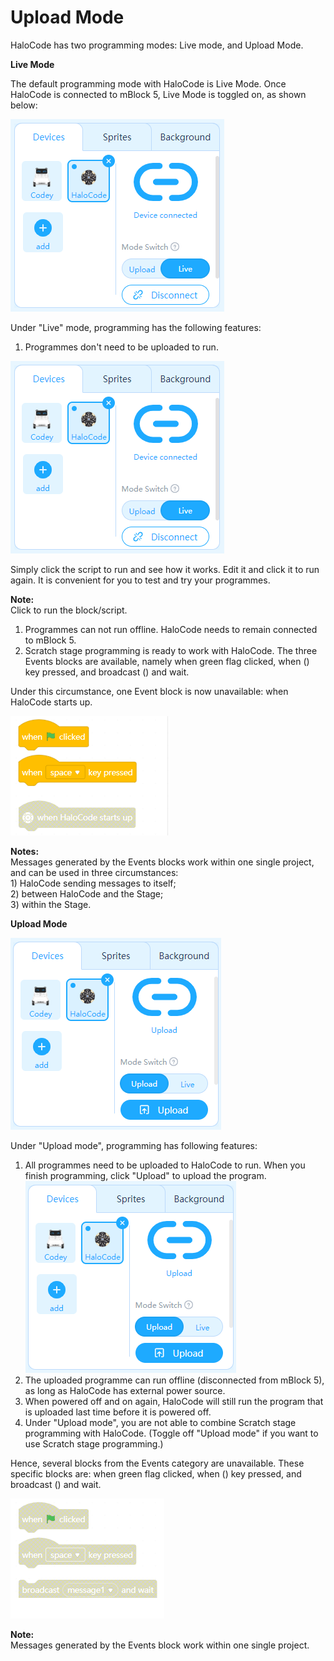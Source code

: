 # Upload Mode

HaloCode has two programming modes: Live mode, and Upload Mode.

**Live Mode**

The default programming mode with HaloCode is Live Mode. Once HaloCode is connected to mBlock 5, Live Mode is toggled on, as shown below:

![](../.gitbook/assets/0%20%2818%29.png)

Under "Live" mode, programming has the following features:

1. Programmes don't need to be uploaded to run.

![](../.gitbook/assets/1%20%2818%29.png)

Simply click the script to run and see how it works. Edit it and click it to run again. It is convenient for you to test and try your programmes.

**Note:**  
Click to run the block/script.

1. Programmes can not run offline. HaloCode needs to remain connected to mBlock 5. 
2. Scratch stage programming is ready to work with HaloCode. The three Events blocks are available, namely when green flag clicked, when \(\) key pressed, and broadcast \(\) and wait.

Under this circumstance, one Event block is now unavailable: when HaloCode starts up.

![](../.gitbook/assets/2%20%2812%29.png)

**Notes:**  
Messages generated by the Events blocks work within one single project, and can be used in three circumstances:  
1\) HaloCode sending messages to itself;  
2\) between HaloCode and the Stage;  
3\) within the Stage.

**Upload Mode**

![](../.gitbook/assets/3%20%285%29.png)

Under "Upload mode", programming has following features:

1. All programmes need to be uploaded to HaloCode to run. When you finish programming, click "Upload" to upload the program. ![](../.gitbook/assets/4%20%289%29.png)
2. The uploaded programme can run offline \(disconnected from mBlock 5\), as long as HaloCode has external power source. 
3. When powered off and on again, HaloCode will still run the program that is uploaded last time before it is powered off. 
4. Under "Upload mode", you are not able to combine Scratch stage programming with HaloCode. \(Toggle off "Upload mode" if you want to use Scratch stage programming.\)

Hence, several blocks from the Events category are unavailable. These specific blocks are: when green flag clicked, when \(\) key pressed, and broadcast \(\) and wait.

![](../.gitbook/assets/5%20%281%29.png)

**Note:**  
Messages generated by the Events block work within one single project.

